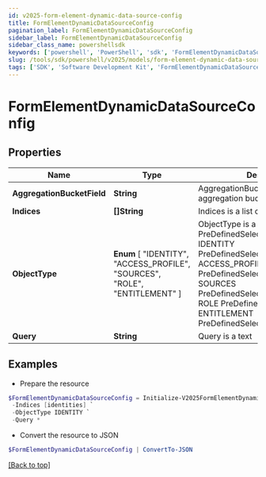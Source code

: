 ```yaml
---
id: v2025-form-element-dynamic-data-source-config
title: FormElementDynamicDataSourceConfig
pagination_label: FormElementDynamicDataSourceConfig
sidebar_label: FormElementDynamicDataSourceConfig
sidebar_class_name: powershellsdk
keywords: ['powershell', 'PowerShell', 'sdk', 'FormElementDynamicDataSourceConfig', 'V2025FormElementDynamicDataSourceConfig'] 
slug: /tools/sdk/powershell/v2025/models/form-element-dynamic-data-source-config
tags: ['SDK', 'Software Development Kit', 'FormElementDynamicDataSourceConfig', 'V2025FormElementDynamicDataSourceConfig']
---
```



# FormElementDynamicDataSourceConfig

## Properties

Name | Type | Description | Notes
------------ | ------------- | ------------- | -------------
**AggregationBucketField** | **String** | AggregationBucketField is the aggregation bucket field name | [optional] 
**Indices** | **[]String** | Indices is a list of indices to use | [optional] 
**ObjectType** |  **Enum** [  "IDENTITY",    "ACCESS_PROFILE",    "SOURCES",    "ROLE",    "ENTITLEMENT" ] | ObjectType is a PreDefinedSelectOption value IDENTITY PreDefinedSelectOptionIdentity ACCESS_PROFILE PreDefinedSelectOptionAccessProfile SOURCES PreDefinedSelectOptionSources ROLE PreDefinedSelectOptionRole ENTITLEMENT PreDefinedSelectOptionEntitlement | [optional] 
**Query** | **String** | Query is a text | [optional] 

## Examples

- Prepare the resource
```powershell
$FormElementDynamicDataSourceConfig = Initialize-V2025FormElementDynamicDataSourceConfig  -AggregationBucketField attributes.cloudStatus.exact `
 -Indices [identities] `
 -ObjectType IDENTITY `
 -Query *
```

- Convert the resource to JSON
```powershell
$FormElementDynamicDataSourceConfig | ConvertTo-JSON
```


[[Back to top]](#) 

